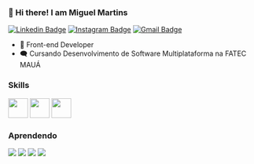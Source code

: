 ### 👋 Hi there! I am Miguel Martins

[![Linkedin Badge](https://img.shields.io/badge/-miguelmartins-484f58?style=flat-square&labelColor=279EFF&logo=Linkedin&logoColor=white&link=https://www.linkedin.com/in/https://www.linkedin.com/in/miguelmartinsferreira/)](https://www.linkedin.com/in/miguelmartinsferreira/) 
[![Instagram Badge](https://img.shields.io/badge/-@ferreiraxzz-484f58?style=flat-square&labelColor=E1306C&logo=instagram&logoColor=white&link=https://www.instagram.com/ferreiraxzz/)](https://www.instagram.com/ferreiraxzz/) 
[![Gmail Badge](https://img.shields.io/badge/-martinsmiguel147@gmail.com-484f58?style=flat-square&labelColor=DB4437&logo=Gmail&logoColor=white&link=mailto:guilhermedeamorimmedeiros@yahoo.com.br)](mailto:martinsmiguel147@gmail.com)

- 🔬 Front-end Developer
- 🗨️ Cursando Desenvolvimento de Software Multiplataforma na FATEC MAUÁ


### Skills
<img src="https://cdn.jsdelivr.net/gh/devicons/devicon@latest/icons/html5/html5-plain-wordmark.svg" width="40" height="40"/>
<img src="https://cdn.jsdelivr.net/gh/devicons/devicon@latest/icons/css3/css3-plain-wordmark.svg" width="40" height="40"/>
<img src="https://cdn.jsdelivr.net/gh/devicons/devicon@latest/icons/photoshop/photoshop-plain.svg" width="40" height="40"/>

### Aprendendo
<img src="https://cdn.jsdelivr.net/gh/devicons/devicon@latest/icons/javascript/javascript-plain.svg" />
<img src="https://cdn.jsdelivr.net/gh/devicons/devicon@latest/icons/python/python-original-wordmark.svg" />
<img src="https://cdn.jsdelivr.net/gh/devicons/devicon@latest/icons/azuresqldatabase/azuresqldatabase-original.svg" />
<img src="https://cdn.jsdelivr.net/gh/devicons/devicon@latest/icons/typescript/typescript-plain.svg" />


            
          
        
          



